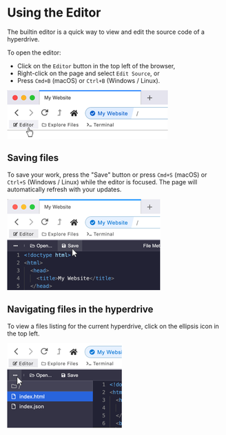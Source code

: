 # Using the Editor

The builtin editor is a quick way to view and edit the source code of a hyperdrive.

To open the editor:

* Click on the `Editor` button in the top left of the browser,
* Right-click on the page and select `Edit Source`, or
* Press `Cmd+B` \(macOS\) or `Ctrl+B` \(Windows / Linux\).

![](../.gitbook/assets/open-editor.png)

## Saving files

To save your work, press the "Save" button or press `Cmd+S` \(macOS\) or `Ctrl+S` \(Windows / Linux\) while the editor is focused. The page will automatically refresh with your updates.

![](../.gitbook/assets/editor-save.png)

## Navigating files in the hyperdrive

To view a files listing for the current hyperdrive, click on the ellipsis icon in the top left.

![](../.gitbook/assets/editor-list-files.png)

